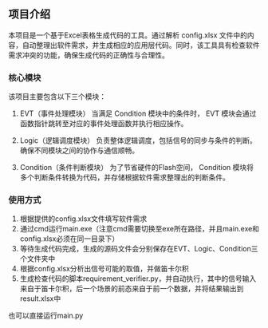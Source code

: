 ## 项目介绍
本项目是一个基于Excel表格生成代码的工具。通过解析 config.xlsx 文件中的内容，自动整理出软件需求，并生成相应的应用层代码。同时，该工具具有检查软件需求冲突的功能，确保生成代码的正确性与合理性。

### 核心模块
该项目主要包含以下三个模块：

1. EVT（事件处理模块）
当满足 Condition 模块中的条件时， EVT 模块会通过函数指针跳转至对应的事件处理函数并执行相应操作。

2. Logic（逻辑调度模块）
负责整体逻辑调度，包括信号的同步与条件的判断。确保不同模块之间的协作与通信顺畅。

3. Condition（条件判断模块）
为了节省硬件的Flash空间， Condition 模块将多个判断条件转换为代码，并存储根据软件需求整理出的判断条件。

### 使用方式
1. 根据提供的config.xlsx文件填写软件需求
2. 通过cmd运行main.exe（注意cmd需要切换至exe所在路径，并且main.exe和config.xlsx必须在同一目录下）
3. 等待生成代码完成，生成的源码文件会分别保存在EVT、Logic、Condition三个文件夹中
4. 根据config.xlsx分析出信号可能的取值，并做笛卡尔积
5. 生成检查代码的脚本requirement_verifier.py，并自动执行，其中的信号输入来自于笛卡尔积，后一个场景的前态来自于前一个数据，并将结果输出到result.xlsx中

也可以直接运行main.py